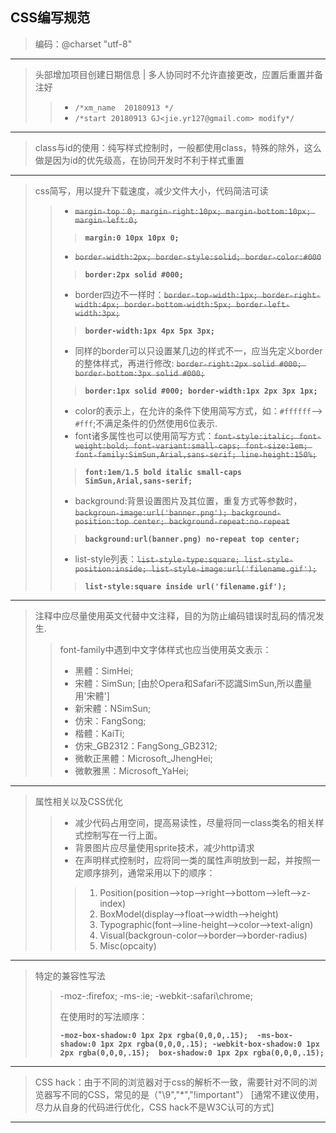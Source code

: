 ## CSS编写规范

> 编码：@charset "utf-8"

------

> 头部增加项目创建日期信息 | 多人协同时不允许直接更改，应置后重置并备注好
>> - `/*xm_name  20180913 */ ` 
>> - `/*start 20180913 GJ<jie.yr127@gmail.com> modify*/`

------ 

> class与id的使用：纯写样式控制时，一般都使用class，特殊的除外，这么做是因为id的优先级高，在协同开发时不利于样式重置

------

> css简写，用以提升下载速度，减少文件大小，代码简洁可读
>> - ~~`margin-top：0; margin-right:10px; margin-bottom:10px; margin-left:0;`~~
>>> __`margin:0 10px 10px 0;`__
>> - ~~`border-width:2px; border-style:solid; border-color:#000`~~
>>> __`border:2px solid #000;`__
>> - border四边不一样时：~~`border-top-width:1px; border-right-width:4px; border-bottom-width:5px; border-left-width:3px;`~~
>>> __`border-width:1px 4px 5px 3px;`__
>> - 同样的border可以只设置某几边的样式不一，应当先定义border的整体样式，再进行修改: ~~`border-right:2px solid #000; border-bottom:3px solid #000;`~~
>>> __`border:1px solid #000; border-width:1px 2px 3px 1px;`__
>> - color的表示上，在允许的条件下使用简写方式，如：`#ffffff`--> `#fff`;不满足条件的仍然使用6位表示.  
>> - font诸多属性也可以使用简写方式：~~`font-style:italic; font-weight:bold; font-variant:small-caps; font-size:1em; font-family:SimSun,Arial,sans-serif; line-height:150%;`~~
>>> __`font:1em/1.5 bold italic small-caps SimSun,Arial,sans-serif;`__
>> - background:背景设置图片及其位置，重复方式等参数时，~~`backgroun-image:url('banner.png'); background-position:top center; background-repeat:no-repeat`~~
>>> __`background:url(banner.png) no-repeat top center;`__
>> - list-style列表：~~`list-style-type:square; list-style-position:inside; list-style-image:url('filename.gif');`~~
>>> __`list-style:square inside url('filename.gif');`__

------

> 注释中应尽量使用英文代替中文注释，目的为防止编码错误时乱码的情况发生.
>> font-family中遇到中文字体样式也应当使用英文表示：
>> - 黑體：SimHei;
>> - 宋體：SimSun;  [由於Opera和Safari不認識SimSun,所以盡量用'宋體']
>> - 新宋體：NSimSun;
>> - 仿宋：FangSong;
>> - 楷體：KaiTi;
>> - 仿宋_GB2312：FangSong_GB2312;
>> - 微軟正黑體：Microsoft_JhengHei;
>> - 微軟雅黑：Microsoft_YaHei;

------

> 属性相关以及CSS优化
>> - 减少代码占用空间，提高易读性，尽量将同一class类名的相关样式控制写在一行上面。
>> - 背景图片应尽量使用sprite技术，减少http请求
>> - 在声明样式控制时，应将同一类的属性声明放到一起，并按照一定顺序排列，通常采用以下的顺序：
>>> 1. Position(position-->top-->right-->bottom-->left-->z-index)
>>> 2. BoxModel(display-->float-->width-->height)
>>> 3. Typographic(font-->line-height-->color-->text-align)
>>> 4. Visual(backgroun-color-->border-->border-radius)
>>> 5. Misc(opcaity)

------

> 特定的兼容性写法
>> -moz-:firefox; -ms-:ie; -webkit-:safari\chrome;
>>
>> 在使用时的写法顺序：
>>
>> __```-moz-box-shadow:0 1px 2px rgba(0,0,0,.15); 
>>      -ms-box-shadow:0 1px 2px rgba(0,0,0,.15);
>>      -webkit-box-shadow:0 1px 2px rgba(0,0,0,.15); 
>>      box-shadow:0 1px 2px rgba(0,0,0,.15);```__

------

> CSS hack：由于不同的浏览器对于css的解析不一致，需要针对不同的浏览器写不同的CSS，常见的是（"\9","*","!important"）
> [通常不建议使用，尽力从自身的代码进行优化，CSS hack不是W3C认可的方式]

------

